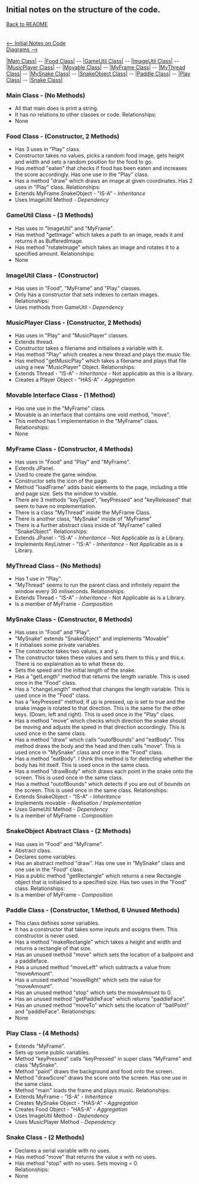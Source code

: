 ## Initial notes on the structure of the code.
[Back to README](../README.md)\
\
\
[<-- Initial Notes on Code](initialNotes.md)\
[Diagrams -->](diagrams.md)

[|Main Class|](#main) -- [|Food Class|](#food) -- [|GameUtil Class|](#gameutil)
 -- [|ImageUtil Class|](#imageutil) -- [|MusicPlayer Class|](#musicplayer) -- [|Movable Class|](#movable)
 -- [|MyFrame Class|](#myframe) -- [|MyThread Class|](#mythread) -- [|MySnake Class|](#mysnake)
 -- [|SnakeObject Class|](#snakeobject) -- [|Paddle Class|](#paddle) -- [|Play Class|](#play)
 -- [|Snake Class|](#snake)

<a name="main"></a>

### Main Class - (No Methods)
- All that main does is print a string.
- It has no relations to other classes or code.
Relationships:
- None

<a name="food"></a>

### Food Class - (Constructor, 2 Methods) 
- Has 3 uses in "Play" class.
- Constructor takes no values, picks a random food image, gets height and width and sets a random position for the food to go.
- Has method "eaten" that checks if food has been eaten and increases the score accordingly. Has one use in the "Play" class.
- Has a method "draw" which draws an image at given coordinates. Has 2 uses in "Play" class.
Relationships:
- Extends MyFrame.SnakeObject - "IS-A" - *Inheritance*
- Uses ImageUtil Method - *Dependency*

<a name="gameutil"></a>

### GameUtil Class - (3 Methods)
- Has uses in "ImageUtil" and "MyFrame".
- Has method "getImage" which takes a path to an image, reads it and returns it as BufferedImage.
- Has method "rotateImage" which takes an image and rotates it to a specified amount.
Relationships:
- None

<a name="imageutil"></a>

### ImageUtil Class - (Constructor)
- Has uses in "Food", "MyFrame" and "Play" classes.
- Only has a constructor that sets indexes to certain images.
Relationships:
- Uses methods from GameUtil - *Dependency*

<a name="musicplayer"></a>

### MusicPlayer Class - (Constructor, 2 Methods)
- Has uses in "Play" and "MusicPlayer" classes.
- Extends thread.
- Constructor takes a filename and initialises a variable with it.
- Has method "Play" which creates a new thread and plays the music file.
- Has method "getMusicPlay" which takes a filename and plays that file using a new "MusicPlayer" Object.
Relationships:
- Extends Thread - "IS-A" - *Inheritance* - Not applicable as this is a library.
- Creates a Player Object - "HAS-A" - *Aggregation*

<a name="movable"></a>

### Movable Interface Class - (1 Method)
- Has one use in the "MyFrame" class.
- Movable is an interface that contains one void method, "move".
- This method has 1 implementation in the "MyFrame" class.
Relationships:
- None

<a name="myframe"></a>

### MyFrame Class - (Constructor, 4 Methods)
- Has uses in "Food" and "Play" and "MyFrame".
- Extends JPanel.
- Used to create the game window.
- Constructor sets the icon of the page.
- Method "loadFrame" adds basic elements to the page, including a title and page size. Sets the window to visible.
- There are 3 methods "keyTyped", "keyPressed" and "keyReleased" that seem to have no implementation.
- There is a class "MyThread" inside the MyFrame Class.
- There is another class, "MySnake" inside of "MyFrame"
- There is a further abstract class inside of "MyFrame" called "SnakeObject".
Relationships:
- Extends JPanel - "IS-A" - *Inheritance* - Not Applicable as is a Library.
- Implements KeyListner - "IS-A" - *Inheritance* - Not Applicable as is a Library.

<a name="mythread"></a>

### MyThread Class - (No Methods)
- Has 1 use in "Play".
- "MyThread" seems to run the parent class and infinitely repaint the window every 30 miliseconds.
Relationships:
- Extends Thread - "IS-A" - *Inheritance* - Not Applicable as is a Library.
- Is a member of MyFrame - *Composition*

<a name="mysnake"></a>

### MySnake Class - (Constructor, 8 Methods)
- Has uses in "Food" and "Play".
- "MySnake" extends "SnakeObject" and implements "Movable"
- It initialises some private variables.
- The constructor takes two values, x and y.
- The constructor takes these values and sets them to this.y and this.x. There is no explaination as to what these do.
- Sets the speed and the initial length of the snake.
- Has a "getLength" method that returns the length variable. This is used once in the "Food" class.
- Has a "changeLength" method that changes the length variable. This is used once in the "Food" class.
- has a "keyPressed" method; If up is pressed, up is set to true and the snake image is rotated to that direction. This is the same for the other keys. (Down, left and right). This is used once in the "Play" class.
- Has a method "move" which checks which direction the snake should be moving and adjusts the speed in that direction accordingly. This is used once in the same class.
- Has a method "draw" which calls "outofBounds" and "eatBody". This method draws the body and the head and then calls "move". This is used once in "MySnake" class and once in the "Food" class.
- Has a method "eatBody". I think this method is for detecting whether the body has hit itself. This is used once in the same class.
- Has a method "drawBody" which draws each point in the snake onto the screen. This is used once in the same class.
- Has a method "outofBounds" which detects if you are out of bounds on the screen. This is used once in the same class.
Relationships:
- Extends SnakeObject - "IS-A" - *Inheritance*
- Implements movable - *Realisation / Implementation*
- Uses GameUtil Method - *Dependency*
- Is a member of MyFrame - *Composition*


<a name="snakeobject"></a>

### SnakeObject Abstract Class - (2 Methods)
- Has uses in "Food" and "MyFrame".
- Abstract class.
- Declares some variables.
- Has an abstract method "draw". Has one use in "MySnake" class and one use in the "Food" class.
- Has a public method "getRectangle" which returns a new Rectangle object that is initialised to a specified size. Has two uses in the "Food" class.
Relationships:
- Is a member of MyFrame - *Composition*

<a name="paddle"></a>

### Paddle Class - (Constructor, 1 Method, 6 Unused Methods)
- This class defines some variables.
- It has a constructor that takes some inputs and assigns them. This constructor is never used.
- Has a method "makeRectangle" which takes a height and width and returns a rectangle of that size.
- Has an unused method "move" which sets the location of a ballpoint and a paddleface.
- Has a unused method "moveLeft" which subtracts a value from "moveAmount".
- Has a unused method "moveRight" which sets the value for "moveAmount".
- Has an unused method "stop" which sets the moveAmount to 0.
- Has an unused method "getPaddleFace" which returns "paddleFace".
- Has an unused method "moveTo" which sets the location of "ballPoint" and "paddleFace".
Relationships:
- None

<a name="play"></a>

### Play Class - (4 Methods)
- Extends "MyFrame".
- Sets up some public variables.
- Method "keyPressed" calls "keyPressed" in super class "MyFrame" and class "MySnake".
- Method "paint" draws the background and food onto the screen.
- Method "drawScore" draws the score onto the screen. Has one use in the same class.
- Method "main" loads the frame and plays music.
Relationships:
- Extends MyFrame - "IS-A" - *Inheritance*
- Creates MySnake Object - "HAS-A" - *Aggregation*
- Creates Food Object - "HAS-A" - *Aggregation* 
- Uses ImageUtil Method - *Dependency*
- Uses MusicPlayer Method - *Dependency*

<a name="snake"></a>

### Snake Class - (2 Methods)
- Declares a serial variable with no uses.
- Has method "move" that returns the value x with no uses.
- Has method "stop" with no uses. Sets moving = 0.\
Relationships:
- None